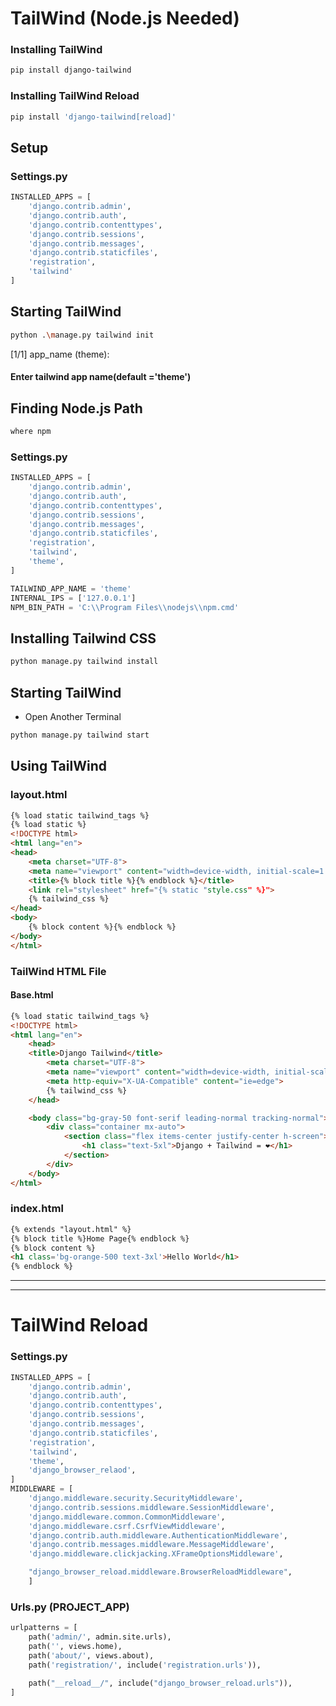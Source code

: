 
# TailWind (Node.js Needed)
### Installing TailWind
```bash
pip install django-tailwind
```
### Installing TailWind Reload
```bash
pip install 'django-tailwind[reload]'
```
## Setup
### Settings.py
```python
INSTALLED_APPS = [
    'django.contrib.admin',
    'django.contrib.auth',
    'django.contrib.contenttypes',
    'django.contrib.sessions',
    'django.contrib.messages',
    'django.contrib.staticfiles',
    'registration',
    'tailwind'
]
```
## Starting TailWind
```bash
python .\manage.py tailwind init
```
 [1/1] app_name (theme): 
#### Enter tailwind app name(default ='theme')
## Finding Node.js Path
```bash
where npm
```
### Settings.py
```python
INSTALLED_APPS = [
    'django.contrib.admin',
    'django.contrib.auth',
    'django.contrib.contenttypes',
    'django.contrib.sessions',
    'django.contrib.messages',
    'django.contrib.staticfiles',
    'registration',
    'tailwind',
    'theme',
]

TAILWIND_APP_NAME = 'theme'
INTERNAL_IPS = ['127.0.0.1']
NPM_BIN_PATH = 'C:\\Program Files\\nodejs\\npm.cmd'
```
## Installing Tailwind CSS
```bash
python manage.py tailwind install
```
## Starting TailWind
* Open Another Terminal
```bash
python manage.py tailwind start
```
## Using TailWind
### layout.html
```html
{% load static tailwind_tags %}
{% load static %}
<!DOCTYPE html>
<html lang="en">
<head>
    <meta charset="UTF-8">
    <meta name="viewport" content="width=device-width, initial-scale=1.0">
    <title>{% block title %}{% endblock %}</title>
    <link rel="stylesheet" href="{% static "style.css" %}">
    {% tailwind_css %}
</head>
<body>
    {% block content %}{% endblock %}
</body>
</html>
```
### TailWind HTML File
#### Base.html
```html
{% load static tailwind_tags %}
<!DOCTYPE html>
<html lang="en">
	<head>
    <title>Django Tailwind</title>
		<meta charset="UTF-8">
		<meta name="viewport" content="width=device-width, initial-scale=1.0">
		<meta http-equiv="X-UA-Compatible" content="ie=edge">
		{% tailwind_css %}
	</head>

	<body class="bg-gray-50 font-serif leading-normal tracking-normal">
		<div class="container mx-auto">
			<section class="flex items-center justify-center h-screen">
				<h1 class="text-5xl">Django + Tailwind = ❤️</h1>
			</section>
		</div>
	</body>
</html>
```
### index.html
```html
{% extends "layout.html" %}
{% block title %}Home Page{% endblock %}
{% block content %}
<h1 class='bg-orange-500 text-3xl'>Hello World</h1>
{% endblock %}
```
----------------------------------------
----------------------------------------
# TailWind Reload
### Settings.py
```python
INSTALLED_APPS = [
    'django.contrib.admin',
    'django.contrib.auth',
    'django.contrib.contenttypes',
    'django.contrib.sessions',
    'django.contrib.messages',
    'django.contrib.staticfiles',
    'registration',
    'tailwind',
    'theme',
    'django_browser_relaod',
]
MIDDLEWARE = [
    'django.middleware.security.SecurityMiddleware',
    'django.contrib.sessions.middleware.SessionMiddleware',
    'django.middleware.common.CommonMiddleware',
    'django.middleware.csrf.CsrfViewMiddleware',
    'django.contrib.auth.middleware.AuthenticationMiddleware',
    'django.contrib.messages.middleware.MessageMiddleware',
    'django.middleware.clickjacking.XFrameOptionsMiddleware',

    "django_browser_reload.middleware.BrowserReloadMiddleware",
    ]
```
### Urls.py (PROJECT_APP)
```python
urlpatterns = [
    path('admin/', admin.site.urls),
    path('', views.home),
    path('about/', views.about),
    path('registration/', include('registration.urls')),

    path("__reload__/", include("django_browser_reload.urls")),
]
```
